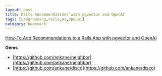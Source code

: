 ```yaml
---
layout: post
title: Rails Recommendations with pgvector and OpenAI
tags: [programming,rails,ai,openai]
category: bookmark
---
```


[How-To Add Recommendations to a Rails App with pgvector and OpenAI](https://medium.com/@mauricio/how-to-add-recommendations-to-a-rails-app-with-pgvector-and-openai-881d87915fb2)


**Gems**

- [https://github.com/ankane/neighbor](https://github.com/ankane/neighbor)
- [https://github.com/ankane/disco](https://github.com/ankane/disco)
